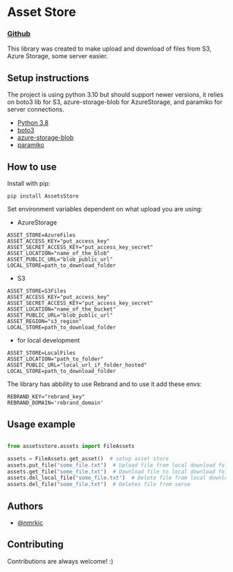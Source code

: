 # Asset Store
### [**Github**](https://github.com/nmrkic/AssetsStore)

This library was created to make upload and download of files from S3, Azure Storage, some server easier. 

## Setup instructions

The project is using python 3.10 but should support newer versions, it relies on boto3 lib for S3, azure-storage-blob for AzureStorage, and paramiko for server connections.


- [Python 3.8](python.org/downloads/)
- [boto3](https://boto3.amazonaws.com/v1/documentation/api/latest/index.html)
- [azure-storage-blob](https://pypi.org/project/azure-storage-blob/)
- [paramiko](https://www.paramiko.org/)


## How to use

Install with pip:

``` pip install AssetsStore ```

Set environment variables dependent on what upload you are using:

- AzureStorage

```
ASSET_STORE=AzureFiles
ASSET_ACCESS_KEY="put_access_key"
ASSET_SECRET_ACCESS_KEY="put_access_key_secret"
ASSET_LOCATION="name_of_the_blob"
ASSET_PUBLIC_URL="blob_public_url"
LOCAL_STORE=path_to_download_folder
```

- S3

```
ASSET_STORE=S3Files
ASSET_ACCESS_KEY="put_access_key"
ASSET_SECRET_ACCESS_KEY="put_access_key_secret"
ASSET_LOCATION="name_of_the_bucket"
ASSET_PUBLIC_URL="blob_public_url"
ASSET_REGION="s3_region"
LOCAL_STORE=path_to_download_folder
```

- for local development

```
ASSET_STORE=LocalFiles
ASSET_LOCATION="path_to_folder"
ASSET_PUBLIC_URL="local_url_if_folder_hosted"
LOCAL_STORE=path_to_download_folder
```

The library has abbility to use Rebrand and to use it add these envs:

```
REBRAND_KEY="rebrand_key"
REBRAND_DOMAIN='rebrand_domain'
```

## Usage example

```python

from assetsstore.assets import FileAssets

assets = FileAssets.get_asset()  # setup asset store
assets.put_file("some_file.txt")  # Upload file from local download folder
assets.get_file("some_file.txt")  # Download file to local download folder
assets.del_local_file("some_file.txt")  # Delete file from local download folder
assets.del_file("some_file.txt")  # Deletes file from serve
```


## Authors

  

- [@nmrkic](https://github.com/nmrkic)

  
  

## Contributing

  

Contributions are always welcome! :)


